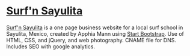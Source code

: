 # [Surf'n Sayulita](surfnsayulita.mx) 

[Surf'n Sayulita](http://www.surfnsayulita.mx) is a one page business website for a local surf school in Sayulita, Mexico, created by Apphia Mann using [Start Bootstrap](http://startbootstrap.com/). Use of HTML, CSS, and jQuery, and web photography. CNAME file for DNS. Includes SEO with google analytics.  

